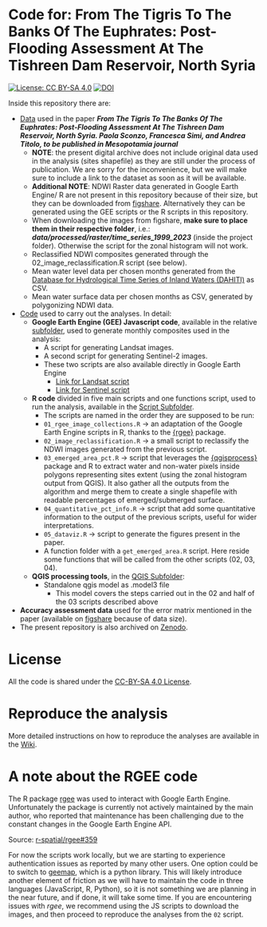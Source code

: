 # Code for: From The Tigris To The Banks Of The Euphrates: Post-Flooding Assessment At The Tishreen Dam Reservoir, North Syria

[![License: CC BY-SA 4.0](https://img.shields.io/badge/License-CC_BY--SA_4.0-lightgrey.svg)](https://creativecommons.org/licenses/by-sa/4.0/) [![DOI](https://zenodo.org/badge/634766930.svg)](https://zenodo.org/doi/10.5281/zenodo.13164502)

Inside this repository there are:
- [Data](https://github.com/ReLandProject/ReLandTishreen/tree/main/data) used in the paper _**From The Tigris To The Banks Of The Euphrates: Post-Flooding Assessment At The Tishreen Dam Reservoir, North Syria. Paola Sconzo, Francesca Simi, and Andrea Titolo, to be published in Mesopotamia journal**_ 
  - **NOTE**: the present digital archive does not include original data used in the analysis (sites shapefile) as they are still under the process of publication. We are sorry for the inconvenience, but we will make sure to include a link to the dataset as soon as it will be available.
  - **Additional NOTE**: NDWI Raster data generated in Google Earth Engine/ R are not present in this repository because of their size, but they can be downloaded from [figshare](https://figshare.com/s/a3bdd14642cb41888b4d). Alternatively they can be generated using the GEE scripts or the R scripts in this repository.
  - When downloading the images from figshare, **make sure to place them in their respective folder**, i.e.: _**data/processed/raster/time_series_1999_2023**_ (inside the project folder). Otherwise the script for the zonal histogram will not work.
  - Reclassified NDWI composites generated through the 02_image_reclassification.R script (see below).
  - Mean water level data per chosen months generated from the [Database for Hydrological Time Series of Inland Waters (DAHITI)](https://dahiti.dgfi.tum.de/en/) as CSV.
  - Mean water surface data per chosen months as CSV, generated by polygonizing NDWI data.
- [Code](https://github.com/ReLandProject/ReLandTishreen/tree/main/code) used to carry out the analyses. In detail:
  - **Google Earth Engine (GEE) Javascript code**, available in the relative [subfolder](https://github.com/ReLandProject/ReLandTishreen/tree/main/code/JS), used to generate monthly composites used in the analysis:  
    - A script for generating Landsat images.
    - A second script for generating Sentinel-2 images.
    - These two scripts are also available directly in Google Earth Engine
      - [Link for Landsat script](https://code.earthengine.google.com/1aac43bc982b2822975d5d2f7b933db5?noload=true)
      - [Link for Sentinel script](https://code.earthengine.google.com/56957a9fee40065064c4b69278b4e198?noload=true)
  - **R code** divided in five main scripts and one functions script, used to run the analysis, available in the [Script Subfolder](https://github.com/ReLandProject/ReLandTishreen/tree/master/code/R).
    - The scripts are named in the order they are supposed to be run:
    - `01_rgee_image_collections.R` → an adaptation of the Google Earth Engine scripts in R, thanks to the [{rgee}](https://github.com/r-spatial/rgee) package.
    - `02_image_reclassification.R` → a small script to reclassify the NDWI images generated from the previous script.
    - `03_emerged_area_pct.R` → script that leverages the [{qgisprocess}](https://github.com/r-spatial/qgisprocess) package and R to extract water and non-water pixels inside polygons representing sites extent (using the zonal histogram output from QGIS). It also gather all the outputs from the algorithm and merge them to create a single shapefile with readable percentages of emerged/submerged surface.
    - `04_quantitative_pct_info.R` → script that add some quantitative information to the output of the previous scripts, useful for wider interpretations.
    - `05_dataviz.R` → script to generate the figures present in the paper. 
    - A function folder with a `get_emerged_area.R` script. Here reside some functions that will be called from the other scripts (02, 03, 04).
  - **QGIS processing tools**, in the [QGIS Subfolder](https://github.com/ReLandProject/ReLandTishreen/tree/main/code/QGIS):
    - Standalone qgis model as .model3 file
      - This model covers the steps carried out in the 02 and half of the 03 scripts described above
- **Accuracy assessment data** used for the error matrix mentioned in the paper (available on [figshare](https://figshare.com/s/c8c834c5296d461febc3) because of data size).
- The present repository is also archived on [Zenodo](https://zenodo.org/doi/10.5281/zenodo.13164502). 

# License 

All the code is shared under the [CC-BY-SA 4.0 License](https://creativecommons.org/licenses/by-sa/4.0/).

# Reproduce the analysis 

More detailed instructions on how to reproduce the analyses are available in the [Wiki](https://github.com/ReLandProject/ReLandTishreen/wiki).

# A note about the RGEE code

The R package [rgee](https://github.com/r-spatial/rgee) was used to interact with Google Earth Engine. Unfortunately the package is currently not actively maintained by the main author, who reported that maintenance has been challenging due to the constant changes in the Google Earth Engine API.

Source: [r-spatial/rgee#359](https://github.com/r-spatial/rgee/issues/359#issuecomment-2047191480)

For now the scripts work locally, but we are starting to experience authentication issues as reported by many other users. One option could be to switch to [geemap](https://github.com/gee-community/geemap), which is a python library. This will likely introduce another element of friction as we will have to maintain the code in three languages (JavaScript, R, Python), so it is not something we are planning in the near future, and if done, it will take some time. If you are encountering issues with _rgee_, we recommend using the JS scripts to download the images, and then proceed to reproduce the analyses from the `02` script.
